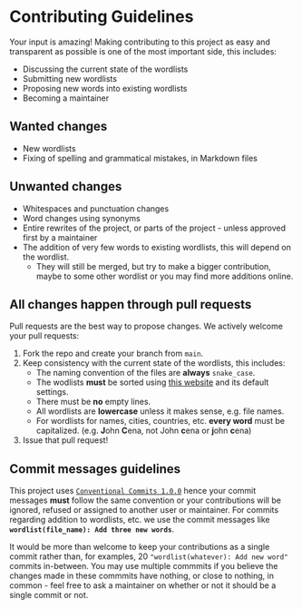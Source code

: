 # Contributing Guidelines

Your input is amazing! Making contributing to this project as easy and transparent as possible is one of the most important side, this includes:

- Discussing the current state of the wordlists
- Submitting new wordlists
- Proposing new words into existing wordlists
- Becoming a maintainer

## Wanted changes

- New wordlists
- Fixing of spelling and grammatical mistakes, in Markdown files

## Unwanted changes

- Whitespaces and punctuation changes
- Word changes using synonyms
- Entire rewrites of the project, or parts of the project - unless approved first by a maintainer
- The addition of very few words to existing wordlists, this will depend on the wordlist.
    - They will still be merged, but try to make a bigger contribution, maybe to some other wordlist or you may find more additions online.

## All changes happen through pull requests

Pull requests are the best way to propose changes. We actively welcome your pull requests:

1. Fork the repo and create your branch from `main`.
2. Keep consistency with the current state of the wordlists, this includes:
    - The naming convention of the files are **always** `snake_case`.
    - The wodlists **must** be sorted using [this website](https://appdevtools.com/sort-lines) and its default settings.
    - There must be **no** empty lines.
    - All wordlists are **lowercase** unless it makes sense, e.g. file names.
    - For wordlists for names, cities, countries, etc. **every word** must be capitalized. (e.g. **J**ohn **C**ena, not John **c**ena or **j**ohn **c**ena)
3. Issue that pull request!

## Commit messages guidelines

This project uses [`Conventional Commits 1.0.0`](https://conventionalcommits.org/en/v1.0.0/) hence your commit messages **must** follow the same convention or your contributions will be ignored, refused or assigned to another user or maintainer. For commits regarding addition to wordlists, etc. we use the commit messages like **`wordlist(file_name): Add three new words`**.

It would be more than welcome to keep your contributions as a single commit rather than, for examples, 20 `"wordlist(whatever): Add new word"` commits in-between. You may use multiple commmits if you believe the changes made in these commmits have nothing, or close to nothing, in common - feel free to ask a maintainer on whether or not it should be a single commit or not.
